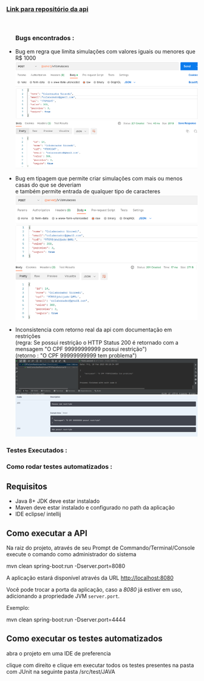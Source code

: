 <h3>
 <a href="https://github.com/paulorochacode/Prova-Tecnica-API-Rest-Java-Spring-Simulacao-de-Credito">Link para repositório da api</a>
</h3>


 
<a></br>
    <ul><h3>Bugs encontrados :</h3>
        <li>Bug em regra que limita simulações com valores iguais ou menores que R$ 1000</br>
        <img src=https://raw.githubusercontent.com/paulorochacode/Testes-automatizados-BugReports-Prova-Tecnica-QA-Simulacao-de-Credito/main/images/bugs/bug1-criar-simulacao-valor-minimo.png>
        </li>
   </ul>
   <ul>
        <li>Bug em tipagem que permite criar simulações com mais ou menos casas do que se deveriam</br>
        e também permite entrada de qualquer tipo de caracteres</br>
        <img src=https://github.com/paulorochacode/Testes-automatizados-BugReports-Prova-Tecnica-QA-Simulacao-de-Credito/blob/main/images/bugs/bug2-criar-simulacao-cpf-type.png?raw=true>
        </li>
   </ul>
    <ul>
        <li>
        Inconsistencia com retorno real da api com documentação em restrições</br>
        (regra: Se possui restrição o HTTP Status 200 é retornado com a mensagem "O CPF 99999999999 possui restrição")</br>
        (retorno : "O CPF 99999999999 tem problema")</br>
        <img src=https://github.com/paulorochacode/Testes-automatizados-BugReports-Prova-Tecnica-QA-Simulacao-de-Credito/blob/main/images/bugs/inconsistencia1img1.png?raw=true></br>
        <img src=https://github.com/paulorochacode/Testes-automatizados-BugReports-Prova-Tecnica-QA-Simulacao-de-Credito/blob/main/images/bugs/inconsistencia1img2.png?raw=true></br>
        </li>
   </ul>
</a>

<h3>Testes Executados :</h3>

<h3>Como rodar testes automatizados :</h3>

##  Requisitos
 * Java 8+ JDK deve estar instalado
 * Maven deve estar instalado e configurado no path da aplicação
 * IDE eclipse/ intellij

## Como executar a API 

Na raiz do projeto, através de seu Prompt de Commando/Terminal/Console execute o comando como administrador do sistema 

mvn clean spring-boot:run -Dserver.port=8080

A aplicação estará disponível através da URL [http://localhost:8080](http://localhost:8080)

Você pode trocar a porta da aplicação, caso a _8080_ já estiver em uso, adicionando a propriedade JVM `server.port`.

Exemplo:

mvn clean spring-boot:run -Dserver.port=4444

## Como executar os testes automatizados

abra o projeto em uma IDE de preferencia

clique com direito e clique em executar todos os testes presentes na pasta com JUnit na seguinte pasta /src/test/JAVA


<!--

 -->
